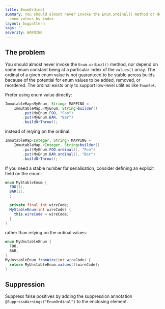 ```yaml
---
title: EnumOrdinal
summary: You should almost never invoke the Enum.ordinal() method or depend on the
  enum values by index.
layout: bugpattern
tags: ''
severity: WARNING
---
```


<!--
*** AUTO-GENERATED, DO NOT MODIFY ***
To make changes, edit the @BugPattern annotation or the explanation in docs/bugpattern.
-->


## The problem
You should almost never invoke the `Enum.ordinal()` method, nor depend on some
enum constant being at a particular index of the `values()` array. The ordinal
of a given enum value is not guaranteed to be stable across builds because of
the potential for enum values to be added, removed, or reordered. The ordinal
exists only to support low-level utilities like `EnumSet`.

Prefer using enum value directly:

```java
ImmutableMap<MyEnum, String> MAPPING =
    ImmutableMap.<MyEnum, String>builder()
        .put(MyEnum.FOO, "Foo")
        .put(MyEnum.BAR, "Bar")
        .buildOrThrow();
```

instead of relying on the ordinal:

```java
ImmutableMap<Integer, String> MAPPING =
    ImmutableMap.<Integer, String>builder()
        .put(MyEnum.FOO.ordinal(), "Foo")
        .put(MyEnum.BAR.ordinal(), "Bar")
        .buildOrThrow();
```

If you need a stable number for serialisation, consider defining an explicit
field on the enum:

```java
enum MyStableEnum {
  FOO(1),
  BAR(2),
  ;

  private final int wireCode;
  MyStableEnum(int wireCode) {
    this.wireCode = wireCode;
  }
}
```

rather than relying on the ordinal values:

```java
enum MyUnstableEnum {
  FOO,
  BAR,
}
MyUnstableEnum fromWire(int wireCode) {
  return MyUnstableEnum.values()[wireCode];
}
```

## Suppression
Suppress false positives by adding the suppression annotation `@SuppressWarnings("EnumOrdinal")` to the enclosing element.
